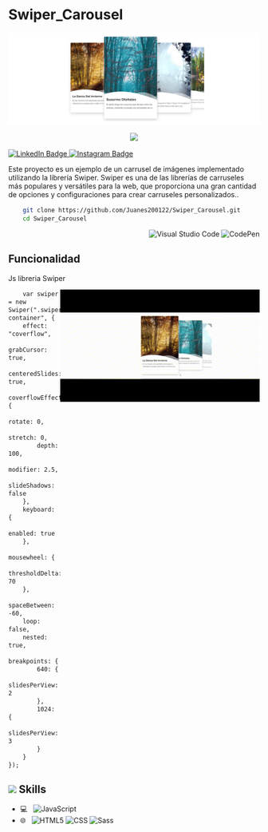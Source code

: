 # Swiper_Carousel

![Banner](image/gif/dev_web.PNG)
<p align="center" style="color: white;">
    <img src="https://profile-counter.glitch.me/Juanes200122/count.svg" />
</p>



<p>
    <a href="https://www.linkedin.com/in/juan-estaban-ar%C3%A9valo-056bab240/" target="_blank" rel="Linkedin">
      <img src="https://img.shields.io/badge/-@JuanEsteban-0077B5?style=flat-square&amp;labelColor=0077B5&amp;logo=LinkedIn&amp;link=https://www.linkedin.com/in/juan-estaban-ar%C3%A9valo-056bab240/" alt="LinkedIn Badge">
    </a> 
    <a href="https://www.instagram.com/jeacsi.official_022?igsh=MWJ6MHRwcnhoZXVxbQ==" target="_blank" rel="Instagram">
      <img src="https://img.shields.io/badge/-@jeacsi.official_022-purple?style=flat&logo=instagram&logoColor=white&link=https://www.instagram.com/jeacsi.official_022?igsh=MWJ6MHRwcnhoZXVxbQ==" alt="Instagram Badge">
    </a>
</p>
<p>Este proyecto es un ejemplo de un carrusel de imágenes implementado utilizando la librería Swiper. Swiper es una de las librerías de carruseles más populares y versátiles para la web, que proporciona una gran cantidad de opciones y configuraciones para crear carruseles personalizados..</p>

```bash
    git clone https://github.com/Juanes200122/Swiper_Carousel.git
    cd Swiper_Carousel
```
<div align="right">
    
![Visual Studio Code](https://img.shields.io/badge/-Visual%20Studio%20Code-007ACC?style=flat&logo=visual-studio-code&logoColor=white)
![CodePen](https://img.shields.io/badge/-CodePen-000000?style=flat&logo=codepen)

</div>

## <b> Funcionalidad</b>
<p>Js libreria Swiper</p>
<div>
    <img align="right" src="image/gif/swiper_gif.gif" width="400"/>
</div>

```JS
    var swiper = new Swiper(".swiper-container", {
    effect: "coverflow",
    grabCursor: true,
    centeredSlides: true,
    coverflowEffect: {
        rotate: 0,
        stretch: 0,
        depth: 100,
        modifier: 2.5,
        slideShadows: false 
    },
    keyboard: {
        enabled: true
    },
    mousewheel: {
        thresholdDelta: 70
    },
    spaceBetween: -60,
    loop: false,
    nested: true,
    breakpoints: {
        640: {
            slidesPerView: 2
        },
        1024: {
            slidesPerView: 3
        }
    }
});

```


## <img src="https://media2.giphy.com/media/QssGEmpkyEOhBCb7e1/giphy.gif?cid=ecf05e47a0n3gi1bfqntqmob8g9aid1oyj2wr3ds3mg700bl&rid=giphy.gif" width ="25"><b> Skills</b>
  - 💻 &nbsp;
    ![JavaScript](https://img.shields.io/badge/-JavaScript-333333?style=flat&logo=javascript)
  - 🌐 &nbsp;
    ![HTML5](https://img.shields.io/badge/-HTML5-333333?style=flat&logo=HTML5)
    ![CSS](https://img.shields.io/badge/-CSS-333333?style=flat&logo=CSS3&logoColor=1572B6)
    ![Sass](https://img.shields.io/badge/-Sass-333333?style=flat&logo=sass)





